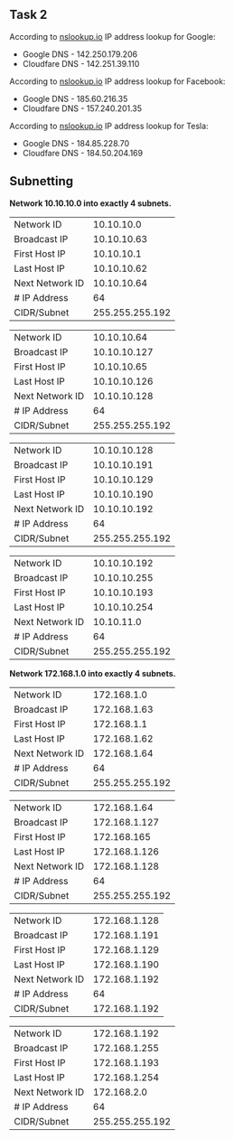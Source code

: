 ## **Task 2**
According to [nslookup.io](https://www.nslookup.io/domains/google.com/dns-records/#google) IP address lookup for Google:
- Google DNS - 142.250.179.206
- Cloudfare DNS - 142.251.39.110


According to [nslookup.io](https://www.nslookup.io/domains/facebook.com/dns-records/#google) IP address lookup for Facebook:
- Google DNS - 185.60.216.35
- Cloudfare DNS - 157.240.201.35

According to [nslookup.io](https://www.nslookup.io/domains/Tesla.com/dns-records/#google) IP address lookup for Tesla:
- Google DNS - 184.85.228.70
- Cloudfare DNS - 184.50.204.169




## **Subnetting**
**Network 10.10.10.0 into exactly 4 subnets.**

|            |             |            
|------------|-------------|
| Network ID | 10.10.10.0 |
|Broadcast IP | 10.10.10.63 |
| First Host IP | 10.10.10.1 |
| Last Host IP | 10.10.10.62 |
|Next Network ID | 10.10.10.64 |
| # IP Address | 64 |
| CIDR/Subnet | 255.255.255.192 |


|            |             |
|------------|-------------|
| Network ID | 10.10.10.64 |
|Broadcast IP | 10.10.10.127 |
| First Host IP | 10.10.10.65 |
| Last Host IP | 10.10.10.126 |
|Next Network ID | 10.10.10.128 |
| # IP Address | 64 |
| CIDR/Subnet | 255.255.255.192 |


|            |             |
|------------|-------------|
| Network ID | 10.10.10.128 |
|Broadcast IP | 10.10.10.191 |
| First Host IP | 10.10.10.129 |
| Last Host IP | 10.10.10.190 |
|Next Network ID | 10.10.10.192 |
| # IP Address | 64 |
| CIDR/Subnet | 255.255.255.192 |

|            |             |
|------------|-------------|
| Network ID | 10.10.10.192 |
|Broadcast IP | 10.10.10.255 |
| First Host IP | 10.10.10.193 |
| Last Host IP | 10.10.10.254 |
|Next Network ID | 10.10.11.0 |
| # IP Address | 64 |
| CIDR/Subnet | 255.255.255.192 |


**Network 172.168.1.0 into exactly 4 subnets.**

|            |             |            
|------------|-------------|
| Network ID | 172.168.1.0 |
|Broadcast IP | 172.168.1.63 |
| First Host IP | 172.168.1.1 |
| Last Host IP | 172.168.1.62 |
|Next Network ID | 172.168.1.64 |
| # IP Address | 64 |
| CIDR/Subnet | 255.255.255.192 |


|            |             |
|------------|-------------|
| Network ID | 172.168.1.64 |
|Broadcast IP |172.168.1.127 |
| First Host IP | 172.168.165 |
| Last Host IP | 172.168.1.126 |
|Next Network ID | 172.168.1.128 |
| # IP Address | 64 |
| CIDR/Subnet | 255.255.255.192 |


|            |             |
|------------|-------------|
| Network ID | 172.168.1.128 |
|Broadcast IP | 172.168.1.191 |
| First Host IP | 172.168.1.129 |
| Last Host IP | 172.168.1.190 |
|Next Network ID | 172.168.1.192 |
| # IP Address | 64 |
| CIDR/Subnet | 172.168.1.192 |

|            |             |
|------------|-------------|
| Network ID | 172.168.1.192 |
|Broadcast IP | 172.168.1.255 |
| First Host IP | 172.168.1.193 |
| Last Host IP | 172.168.1.254 |
|Next Network ID | 172.168.2.0 |
| # IP Address | 64 |
| CIDR/Subnet | 255.255.255.192 |